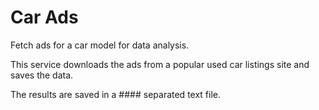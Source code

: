 # Car Ads
Fetch ads for a car model for data analysis.

This service downloads the ads from a popular used car listings site and saves the data.

The results are saved in a #### separated text file.
